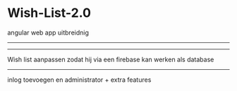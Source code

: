 # Wish-List-2.0
 angular web app uitbreidnig
 <hr/><hr/>

Wish list aanpassen zodat hij via een firebase kan werken als database

<hr/>

inlog toevoegen en administrator + extra features
